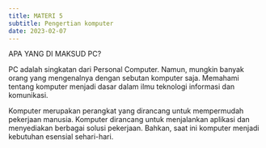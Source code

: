 ```yaml
---
title: MATERI 5
subtitle: Pengertian komputer
date: 2023-02-07
---
```


APA YANG DI MAKSUD PC?

PC adalah singkatan dari Personal Computer. Namun, mungkin banyak orang yang mengenalnya dengan sebutan komputer saja. Memahami tentang komputer menjadi dasar dalam ilmu teknologi informasi dan komunikasi.

Komputer merupakan perangkat yang dirancang untuk mempermudah pekerjaan manusia. Komputer dirancang untuk menjalankan aplikasi dan menyediakan berbagai solusi pekerjaan. Bahkan, saat ini komputer menjadi kebutuhan esensial sehari-hari.
